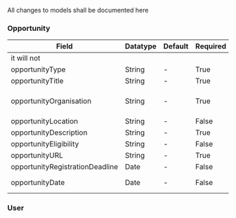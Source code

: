 All changes to models shall be documented here

### Opportunity

| Field                           | Datatype | Default | Required | Comments                                                                                               |     |
| ------------------------------- | -------- | ------- | -------- | ------------------------------------------------------------------------------------------------------ | --- |
it will not                                             |     |
| opportunityType                 | String   | -       | True     | enum - only 6 values allowed                                                                           |     |
| opportunityTitle                | String   | -       | True     |                                                                                                        |     |
| opportunityOrganisation         | String   | -       | True     | company in case of Job/Interns, organising Commitee in case of Scholarship/CodingCompettion/Conference |     |
| opportunityLocation             | String   | -       | False    |                                                                                                        |     |
| opportunityDescription          | String   | -       | True     |                                                                                                        |     |
| opportunityEligibility          | String   | -       | False    |                                                                                                        |     |
| opportunityURL                  | String   | -       | True     |                                                                                                        |     |
| opportunityRegistrationDeadline | Date     | -       | False    |                                                                                                        |     |
| opportunityDate                 | Date     | -       | False    | For Hackathon, Conferences this serves as date of event                                                |     |

### User
